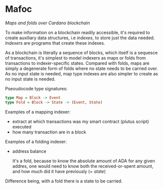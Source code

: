 # Mafoc

*Maps and folds over Cardano blockchain*

To make information on a blockchain readily accessible, it's required
to create auxiliary data structures, i.e *indexes*, to store just the
data needed. *Indexers* are programs that create these indexes.

As a blockchain is literally a sequence of blocks, which itself is a
sequesce of transactions, it's simplest to model indexers as maps or
folds from transactions to indexer-specific states. Compared with
folds, maps are simply a degenerate form of folds where no state needs
to be carried over. As no input state is needed, map type indexes are
also simpler to create as no input state is needed.

Pseoudocode type signatures:

```haskell
type Map = Block -> Event
type Fold = Block -> State -> (Event, State)
```

Examples of a mapping indexer:
- extract at which transactions was my smart contract (plutus script) executed
- how many transaction are in a block

Examples of a folding indexer:

- address balance

  It's a fold, because to know the absolute amount of ADA for any
  given addres, one would need to know both the received-or-spent
  amount, and how much did it have previously (= _state_)

Difference being, with a fold there is a state to be carried.
